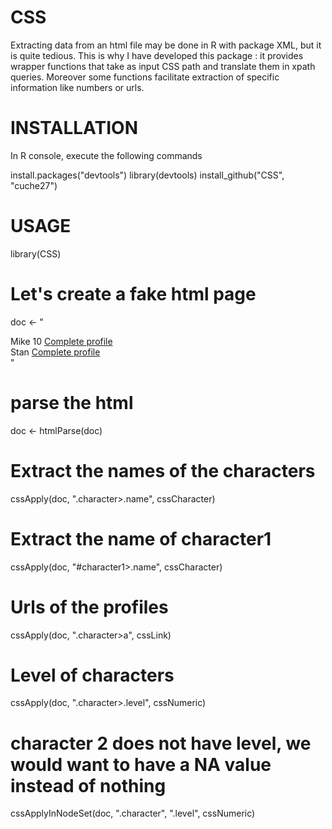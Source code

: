 CSS
===

Extracting data from an html file may be done in R with package XML, but it is quite tedious.
This is why I have developed this package : it provides wrapper functions that take as input
CSS path and translate them in xpath queries. Moreover some functions facilitate extraction
of specific information like numbers or urls.



INSTALLATION
============

In R console, execute the following commands

install.packages("devtools")
library(devtools)
install_github("CSS", "cuche27")



USAGE
=====

library(CSS)

# Let's create a fake html page
doc <- "<html>
<head></head>
<body>
  <div id='character1' class='character'>
    <span class='name'>Mike</span>
    <span class='level digit'>10</span>
    <a href='http://someurl.com'>Complete profile</a>
  </div>
  <div id='character2' class='character'>
    <span class='name'>Stan</span>
    <a href='http://someurl2.com'>Complete profile</a>
  </div>
</body>
</html>"

# parse the html
doc <- htmlParse(doc)

# Extract the names of the characters
cssApply(doc, ".character>.name", cssCharacter)

# Extract the name of character1
cssApply(doc, "#character1>.name", cssCharacter)

# Urls of the profiles
cssApply(doc, ".character>a", cssLink)

# Level of characters
cssApply(doc, ".character>.level", cssNumeric)

# character 2 does not have level, we would want to have a NA value instead of nothing
cssApplyInNodeSet(doc, ".character", ".level", cssNumeric)
